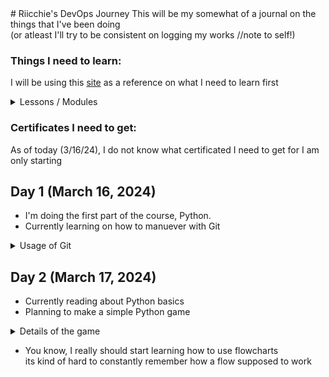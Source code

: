 <div>
# Riicchie's DevOps Journey
This will be my somewhat of a journal on the things that I've been doing </br>
(or atleast I'll try to be consistent on logging my works //note to self!)

### **Things I need to learn:** </br>
I will be using this [site](https://roadmap.sh/devops) as a reference on what I need to learn first

<details>
<summary> Lessons / Modules </summary>

  - [ ] **Learn a Programming Language**
    - [ ] Python
      - [x] Learn the Basics
      - [ ] Datastructes and Algorithms
      - [ ] Advance Topics
    - [ ] Go
</details>

### **Certificates I need to get:** </br>
As of today (3/16/24), I do not know what certificated I need to get for I am only starting

</div>

<div>

## Day 1 (March 16, 2024)
  - I'm doing the first part of the course, Python.
  - Currently learning on how to manuever with Git
  <details>
  <summary> Usage of Git </summary>
    
  ## Setting up
  ```
  git config --global user.name "[name]" 
  git config --global user.email "[email]"
  git clone [url]
  ```
  ## Staging
  ```
  git status
  git commit -m "[message]"
  ```
  ## Branching
  ```
  git branch
  git branch [branch-name]
  git checkout [branch-name]
  git merge [branch-name]
  ```
  ## Inspect
  ```
  git log
  ```
  ## Updating
  ```
  git remote add [nickname] [url]
  git merge [nickname]/[branch-name]
  git push [nickname] [branch-name]
  git pull
  ```
  </details>

## Day 2 (March 17, 2024)
  - Currently reading about Python basics
  - Planning to make a simple Python game
  <details>
  <summary>Details of the game</summary>

  ```
  # Create a RPG-like game, where there's a boss and the player needs to defeat it
  # Player can choose what class they want
  # It will have a fixed set of skills
  # Player can know how many hp the boss still has
  # It will be a turn-based type of game
  ```
  </details>

  - You know, I really should start learning how to use flowcharts </br>
  its kind of hard to constantly remember how a flow supposed to work
  </div>
    
